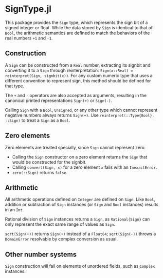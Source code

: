 # SignType.jl

This package provides the `Sign` type, which represents the sign bit of a signed integer or float.
While the data stored by `Sign` is identical to that of `Bool`, the arithmetic semantics are defined
to match the behaviors of the real numbers `+1` and `-1`.

## Construction

A `Sign` can be constructed from a `Real` number, extracting its signbit and converting it to a
`Sign` through reinterpretation: `Sign(x::Real) = reinterpret(Sign, signbit(x))`. For any custom
numeric type that uses a different convention to represent sign, this method should be defined for
that type.

The `+` and `-` operators are also accepted as arguments, resulting in the canonical printed
representations `Sign(+)` or `Sign(-)`.

Calling `Sign` with a `Bool`, `Unsigned`, or any other type which cannot represent negative numbers
always returns `Sign(+)`. Use `reinterpret(::Type{Bool}, ::Sign)` to treat a `Sign` as a `Bool`.

## Zero elements

Zero elements are treated specially, since `Sign` cannot represent zero:
  * Calling the `Sign` constructor on a zero element returns the `Sign` that would be constructed
    for the signbit.
  * Calling `convert(Sign, x)` for a zero element `x` fails with an `InexactError`.
  * `zero(::Sign)` returns `false`.

## Arithmetic

All arithmetic operations defined on `Integer` are defined on `Sign`. Like `Bool`, addition or
subtraction of `Sign` instances (or `Sign` and `Bool` instances) results in an `Int`.

Rational division of `Sign` instances returns a `Sign`, as `Rational{Sign}` can only represent the
exact same range of values as `Sign`.

`sqrt(Sign(+))` returns `Sign(+)` instead of a `Float64`; `sqrt(Sign(-))` throws a `DomainError`
resolvable by complex conversion as usual.

## Other number systems

`Sign` construction will fail on elements of unordered fields, such as `Complex` instances.
